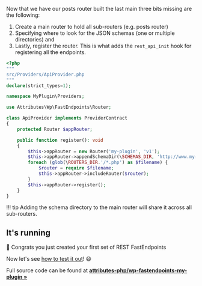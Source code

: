 Now that we have our posts router built the last main three bits missing are the following:

1. Create a main router to hold all sub-routers (e.g. posts router)
2. Specifying where to look for the JSON schemas (one or multiple directories) and
3. Lastly, register the router. This is what adds the `rest_api_init` hook for registering all
   the endpoints.

```php
<?php
"""
src/Providers/ApiProvider.php
"""
declare(strict_types=1);

namespace MyPlugin\Providers;

use Attributes\Wp\FastEndpoints\Router;

class ApiProvider implements ProviderContract
{
    protected Router $appRouter;

    public function register(): void
    {
        $this->appRouter = new Router('my-plugin', 'v1');
        $this->appRouter->appendSchemaDir(\SCHEMAS_DIR, 'http://www.my-plugin.com');
        foreach (glob(\ROUTERS_DIR.'/*.php') as $filename) {
            $router = require $filename;
            $this->appRouter->includeRouter($router);
        }
        $this->appRouter->register();
    }
}
```

!!! tip
      Adding the schema directory to the main router will share it across
      all sub-routers.

## It's running

🎉 Congrats you just created your first set of REST FastEndpoints

Now let's see [how to test it out](https://github.com/matapatos/wp-fastendpoints/wiki/Testing)! 😄

Full source code can be found at **[attributes-php/wp-fastendpoints-my-plugin »](https://github.com/Attributes-PHP/wp-fastendpoints-my-plugin)**